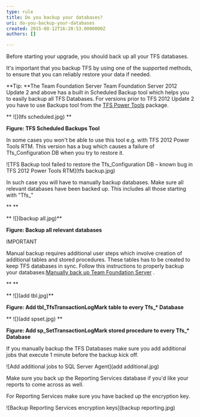 ```yaml
---
type: rule
title: Do you backup your databases?
uri: do-you-backup-your-databases
created: 2015-08-12T16:20:53.0000000Z
authors: []

---
```


Before starting your upgrade, you should back up all your TFS databases.

It's important that you backup TFS by using one of the supported methods, to ensure that you can reliably restore your data if needed.
 
**Tip: **The Team Foundation Server Team Foundation Server 2012 Update 2 and above has a built in Scheduled Backup tool which helps you to easily backup all TFS Databases. For versions prior to TFS 2012 Update 2 you have to use Backups tool from the [TFS Power Tools](http://visualstudiogallery.msdn.microsoft.com/b1ef7eb2-e084-4cb8-9bc7-06c3bad9148f)   package.

**
![](tfs scheduled.jpg)
**

**Figure: TFS Scheduled Backups Tool**

In some cases you won't be able to use this tool e.g. with TFS 2012 Power Tools RTM. This version has a bug which causes a failure of Tfs\_Configuration DB when you try to restore it.


![TFS Backup tool failed to restore the Tfs\_Configuration DB – known bug in TFS 2012 Power Tools RTM](tfs backup.jpg)

In such case you will have to manually backup databases. Make sure all relevant databases have been backed up. This includes all those starting with "Tfs\_"

**
**

**
![](backup all.jpg)**

**Figure: Backup all relevant databases**

IMPORTANT

Manual backup requires additional user steps which involve creation of additional tables and stored procedures. These tables has to be created to keep TFS databases in sync.
 Follow this instructions to properly backup your databases:[Manually back up Team Foundation Server](http://msdn.microsoft.com/en-us/library/ms253070.aspx)  .

**
**

**
![](add tbl.jpg)**

**Figure: Add tbl\_TfsTransactionLogMark table to every Tfs\_\* Database**

**
![](add spset.jpg)
**

**Figure: Add sp\_SetTransactionLogMark stored procedure to every Tfs\_\* Database**

If you manually backup the TFS Databases make sure you add additional jobs that execute 1 minute before the backup kick off.


![Add additional jobs to SQL Server Agent](add additional.jpg)

Make sure you back up the Reporting Services database if you'd like your reports to come across as well.

For Reporting Services make sure you have backed up the encryption key.


![Backup Reporting Services encryption keys](backup reporting.jpg)
